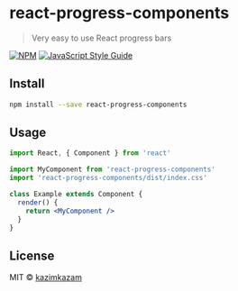 # react-progress-components

> Very easy to use React progress bars

[![NPM](https://img.shields.io/npm/v/react-progress-components.svg)](https://www.npmjs.com/package/react-progress-components) [![JavaScript Style Guide](https://img.shields.io/badge/code_style-standard-brightgreen.svg)](https://standardjs.com)

## Install

```bash
npm install --save react-progress-components
```

## Usage

```jsx
import React, { Component } from 'react'

import MyComponent from 'react-progress-components'
import 'react-progress-components/dist/index.css'

class Example extends Component {
  render() {
    return <MyComponent />
  }
}
```

## License

MIT © [kazimkazam](https://github.com/kazimkazam)

